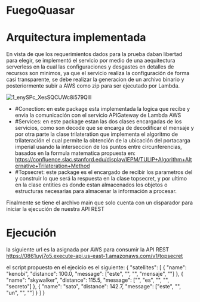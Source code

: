 # FuegoQuasar

# Arquitectura implementada

En vista de que los requerimientos dados para la prueba daban libertad para elegir, se implementó el servicio por medio de una aequitectura serverless en la cual las configuraciones y desgastes en detalles de recursos son minimos, ya que el servicio realiza la configuración de forma casi transparente, se debe realizar la generacion de un archivo binario y posteriormente subir a AWS como zip para ser ejecutado por Lambda.

![1_enySPc_XesSQCUWc8i579Qlll](https://user-images.githubusercontent.com/14318998/182242477-163d4a95-b110-40fc-bf53-819622550417.png)

* #Conection: en este package esta implementada la logica que recibe y envia la comunicación con el servicio APIGateway de Lambda AWS
* #Services: en este package estan las dos clases encargadas de los servicios, como son decode que se encarga de decodificar el mensaje y por otra parte la clase      trilateration que implementa el algoritmo de trilateración el cual permite la obtención de la ubicación del portacarga imperial usando la interseccion de los puntos entre circunferencias, basados en la formula matematica propuesta en: https://confluence.slac.stanford.edu/display/IEPM/TULIP+Algorithm+Alternative+Trilateration+Method
* #Topsecret: este package es el encargado de recibir los parametros del y construir lo que será la respuesta en la clase topsecret, y por ultimo en la clase entities es donde estan almacenados los objetos o estructuras necesarias para almacenar la información a procesar.

Finalmente se tiene el archivo main que solo cuenta con un disparador para iniciar la ejecución de nuestra API REST

# Ejecución

la siguiente url es la asignada por AWS para consumir la API REST 
https://0861uyj7o5.execute-api.us-east-1.amazonaws.com/v1/topsecret

el script propuesto en el ejecicio es el siguiente:
{
    "satellites": [
        {
            "name": "kenobi",
            "distance": 100.0,
            "message": ["este", "", "", "mensaje", ""]
        },
        {
            "name": "skywalker",
            "distance": 115.5,
            "message": ["", "es", "", "", "secreto"]
        },
        {
            "name": "sato",
            "distance": 142.7,
            "message": ["este", "", "un", "", ""]
        }
    ]
    }



